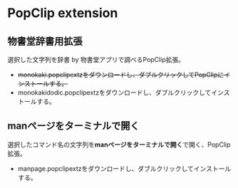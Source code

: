# PopClip extension

## 物書堂辞書用拡張

選択した文字列を辞書 by 物書堂アプリで調べるPopClip拡張。

- ~~monokaki.popclipextzをダウンロードし、ダブルクリックしてPopClipにインストールする。~~
- monokakidodic.popclipextzをダウンロードし、ダブルクリックしてインストールする。

## manページをターミナルで開く

選択したコマンド名の文字列を**manページをターミナルで開く**で開く、PopClip拡張。

- manpage.popclipextzをダウンロードし、ダブルクリックしてインストールする。
